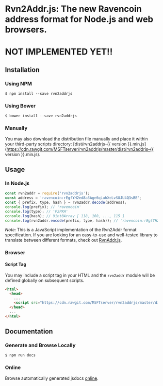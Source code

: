 # Rvn2Addr.js: The new Ravencoin address format for Node.js and web browsers.

# NOT IMPLEMENTED YET!!

## Installation

### Using NPM

```bsh
$ npm install --save rvn2addrjs
```

### Using Bower

```bsh
$ bower install --save rvn2addrjs
```

### Manually

You may also download the distribution file manually and place it within your third-party scripts directory: [dist/rvn2addrjs-{{ version }}.min.js](https://cdn.rawgit.com/MSFTserver/rvn2addrjs/master/dist/rvn2addrjs-{{ version }}.min.js).

## Usage

### In Node.js

```javascript
const rvn2addr = require('rvn2addrjs');
const address = 'ravencoin:rEgfYH2ed8a3Age6qLuhXeLvSUJU4Q3sBE';
const { prefix, type, hash } = rvn2addr.decode(address);
console.log(prefix); // 'ravencoin'
console.log(type); // 'P2PKH'
console.log(hash); // Uint8Array [ 118, 160, ..., 115 ]
console.log(rvn2addr.encode(prefix, type, hash)); // 'ravencoin:rEgfYH2ed8a3Age6qLuhXeLvSUJU4Q3sBE'
```

*Note:* This is a JavaScript implementation of the Rvn2Addr format specification. If you are looking for an easy-to-use and well-tested library to translate between different formats, check out [RvnAddr.js](https://github.com/MSFTserver/rvnaddrjs).

### Browser

#### Script Tag

You may include a script tag in your HTML and the `rvn2addr` module will be defined globally on subsequent scripts.

```html
<html>
  <head>
    ...
    <script src="https://cdn.rawgit.com/MSFTserver/rvn2addrjs/master/dist/rvn2addrjs-{{ version }}.min.js"></script>
  </head>
  ...
</html>
```

## Documentation

### Generate and Browse Locally

```bsh
$ npm run docs
```

### Online

Browse automatically generated jsdocs [online](https://cdn.rawgit.com/MSFTserver/rvn2addrjs/master/docs/index.html).
